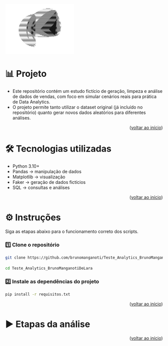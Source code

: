 <a id="inicio-readme"></a>

<!-- INÍCIO -->
<div>
    <img src="img/analytics2.gif" alt="analytics" width="220px" height="160px">
</div>

<!-- SOBRE O PROJETO -->
# 📊 Projeto
* Este repositório contém um estudo fictício de geração, limpeza e análise de dados de vendas, com foco em simular cenários reais para prática de Data Analytics.
* O projeto permite tanto utilizar o dataset original (já incluído no repositório) quanto gerar novos dados aleatórios para diferentes análises.

<p align="right">(<a href="#inicio-readme">voltar ao início</a>)</p>

# 🛠️ Tecnologias utilizadas
   * Python 3.10+
   * Pandas → manipulação de dados
   * Matplotlib → visualização
   * Faker → geração de dados fictícios
   * SQL → consultas e análises

<p align="right">(<a href="#inicio-readme">voltar ao início</a>)</p>

# ⚙️ Instruções
Siga as etapas abaixo para o funcionamento correto dos scripts.

### 1️⃣ Clone o repositório
   ```bash
   git clone https://github.com/brunomanganoti/Teste_Analytics_BrunoManganotiDeLara.git

   cd Teste_Analytics_BrunoManganotiDeLara
   ```
### 2️⃣ Instale as dependências do projeto
   ```bash
   pip install -r requisitos.txt
   ```

<p align="right">(<a href="#inicio-readme">voltar ao início</a>)</p>


# ▶️ Etapas da análise



<p align="right">(<a href="#inicio-readme">voltar ao início</a>)</p>